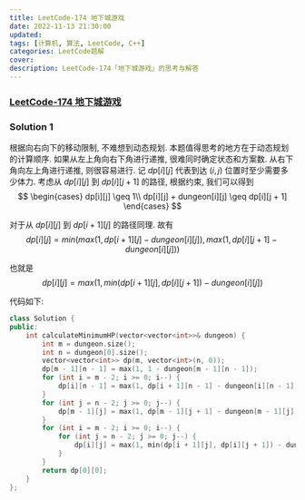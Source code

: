 ```yaml
---
title: LeetCode-174 地下城游戏 
date: 2022-11-13 21:30:00
updated:
tags: [计算机, 算法, LeetCode, C++]
categories: LeetCode题解
cover: 
description: LeetCode-174「地下城游戏」的思考与解答
---
```

### [LeetCode-174 地下城游戏](https://leetcode.cn/problems/dungeon-game/)

### Solution 1
根据向右向下的移动限制, 不难想到动态规划. 本题值得思考的地方在于动态规划的计算顺序. 如果从左上角向右下角进行递推, 很难同时确定状态和方案数. 从右下角向左上角进行递推, 则很容易进行. 
记 $dp[i][j]$ 代表到达 $(i, j)$ 位置时至少需要多少体力. 考虑从 $dp[i][j]$ 到 $dp[i][j + 1]$ 的路径, 根据约束, 我们可以得到
$$
\begin{cases}
dp[i][j] \geq 1\\
dp[i][j] + dungeon[i][j] \geq dp[i][j + 1]
\end{cases}
$$

对于从 $dp[i][j]$ 到 $dp[i + 1][j]$ 的路径同理.
故有
$$
dp[i][j] = min(max(1, dp[i + 1][j] - dungeon[i][j]), max(1, dp[i][j + 1] - dungeon[i][j]))
$$

也就是
$$
dp[i][j] = max(1, min(dp[i + 1][j], dp[i][j + 1]) - dungeon[i][j])
$$

代码如下:
```C++
class Solution {
public:
    int calculateMinimumHP(vector<vector<int>>& dungeon) {
        int m = dungeon.size();
        int n = dungeon[0].size();
        vector<vector<int>> dp(m, vector<int>(n, 0));
        dp[m - 1][n - 1] = max(1, 1 - dungeon[m - 1][n - 1]);
        for (int i = m - 2; i >= 0; i--) {
            dp[i][n - 1] = max(1, dp[i + 1][n - 1] - dungeon[i][n - 1]);
        }
        for (int j = n - 2; j >= 0; j--) {
            dp[m - 1][j] = max(1, dp[m - 1][j + 1] - dungeon[m - 1][j]);
        }
        for (int i = m - 2; i >= 0; i--) {
            for (int j = n - 2; j >= 0; j--) {
                dp[i][j] = max(1, min(dp[i + 1][j], dp[i][j + 1]) - dungeon[i][j]);
            }
        }
        return dp[0][0];
    }
};
```